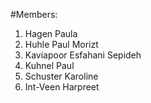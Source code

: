 #Members:
1. Hagen Paula
2. Huhle Paul Morizt  
3. Kaviapoor Esfahani Sepideh
4. Kuhnel Paul
5. Schuster Karoline
6. Int-Veen Harpreet
